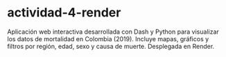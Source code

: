 # actividad-4-render
Aplicación web interactiva desarrollada con Dash y Python para visualizar los datos de mortalidad en Colombia (2019). Incluye mapas, gráficos y filtros por región, edad, sexo y causa de muerte. Desplegada en Render.
